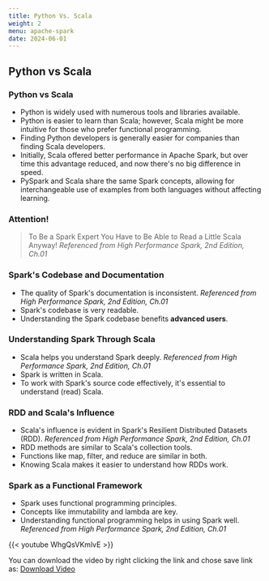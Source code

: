 ```yaml
---
title: Python Vs. Scala
weight: 2
menu: apache-spark
date: 2024-06-01
---
```


## Python vs Scala

### Python vs Scala

- Python is widely used with numerous tools and libraries available.
- Python is easier to learn than Scala; however, Scala might be more intuitive for those who prefer functional programming.
- Finding Python developers is generally easier for companies than finding Scala developers.
- Initially, Scala offered better performance in Apache Spark, but over time this advantage reduced, and now there's no big difference in speed.
- PySpark and Scala share the same Spark concepts, allowing for interchangeable use of examples from both languages without affecting learning.

### Attention!

> To Be a Spark Expert You Have to Be Able to Read a Little Scala Anyway!
> *Referenced from High Performance Spark, 2nd Edition, Ch.01*

### Spark's Codebase and Documentation

- The quality of Spark's documentation is inconsistent. *Referenced from High Performance Spark, 2nd Edition, Ch.01*
- Spark's codebase is very readable.
- Understanding the Spark codebase benefits **advanced users**.

### Understanding Spark Through Scala

- Scala helps you understand Spark deeply. *Referenced from High Performance Spark, 2nd Edition, Ch.01*
- Spark is written in Scala.
- To work with Spark's source code effectively, it's essential to understand (read) Scala.

### RDD and Scala's Influence

- Scala's influence is evident in Spark's Resilient Distributed Datasets (RDD). *Referenced from High Performance Spark, 2nd Edition, Ch.01*
- RDD methods are similar to Scala's collection tools.
- Functions like map, filter, and reduce are similar in both.
- Knowing Scala makes it easier to understand how RDDs work.

### Spark as a Functional Framework

- Spark uses functional programming principles.
- Concepts like immutability and lambda are key.
- Understanding functional programming helps in using Spark well. *Referenced from High Performance Spark, 2nd Edition, Ch.01*

{{< youtube WhgQsVKmlvE >}}

You can download the video by right clicking the link and chose save link as: [Download Video](https://garage-education.s3.amazonaws.com/spark-course/Ch.04-01-Introduction.mp4)